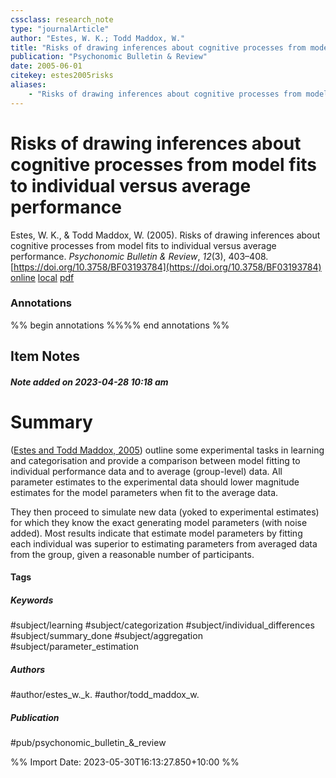 ```yaml
---
cssclass: research_note
type: "journalArticle"
author: "Estes, W. K.; Todd Maddox, W."
title: "Risks of drawing inferences about cognitive processes from model fits to individual versus average performance"
publication: "Psychonomic Bulletin & Review"
date: 2005-06-01
citekey: estes2005risks
aliases: 
    - "Risks of drawing inferences about cognitive processes from model fits to individual versus average performance"
---
```


# Risks of drawing inferences about cognitive processes from model fits to individual versus average performance

Estes, W. K., & Todd Maddox, W. (2005). Risks of drawing inferences about cognitive processes from model fits to individual versus average performance. _Psychonomic Bulletin & Review_, _12_(3), 403–408. [https://doi.org/10.3758/BF03193784](https://doi.org/10.3758/BF03193784)
[online](http://zotero.org/users/local/kZl3QdXV/items/SASEZSTH) [local](zotero://select/library/items/SASEZSTH) [pdf](file:///home/gjc216/Zotero/storage/J6A732NG/Estes%20and%20Todd%20Maddox%20-%202005%20-%20Risks%20of%20drawing%20inferences%20about%20cognitive%20proces.pdf)
 

 
### Annotations
%% begin annotations %%%% end annotations %%

## Item Notes

##### Note added on 2023-04-28 10:18 am

# Summary

([Estes and Todd Maddox, 2005](zotero://select/library/items/SASEZSTH)) outline some experimental tasks in learning and categorisation and provide a comparison between model fitting to individual performance data and to average (group-level) data. All parameter estimates to the experimental data should lower magnitude estimates for the model parameters when fit to the average data.

They then proceed to simulate new data (yoked to experimental estimates) for which they know the exact generating model parameters (with noise added). Most results indicate that estimate model parameters by fitting each individual was superior to estimating parameters from averaged data from the group, given a reasonable number of participants.

#### Tags

##### Keywords

#subject/learning #subject/categorization #subject/individual_differences #subject/summary_done #subject/aggregation #subject/parameter_estimation

##### Authors

#author/estes_w._k. #author/todd_maddox_w.

##### Publication

#pub/psychonomic_bulletin_&_review


%% Import Date: 2023-05-30T16:13:27.850+10:00 %%

